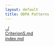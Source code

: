 ```yaml
---
layout: default
title: ODPA Patterns
---
```

  
[../](../)  
[CriterionS.md](./CriterionS.md)  
[index.md](./index.md)  
